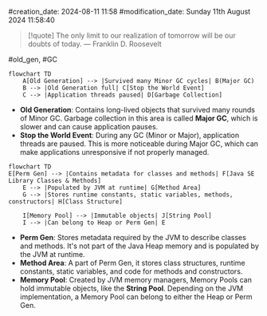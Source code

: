 #creation_date:  2024-08-11 11:58
#modification_date: Sunday 11th August 2024 11:58:40
> [!quote] The only limit to our realization of tomorrow will be our doubts of today.
> — Franklin D. Roosevelt

#old_gen, #GC 
```mermaid
flowchart TD
    A[Old Generation] --> |Survived many Minor GC cycles| B(Major GC)
    B --> |Old Generation full| C[Stop the World Event]
    C --> |Application threads paused| D[Garbage Collection]
```
- **Old Generation**: Contains long-lived objects that survived many rounds of Minor GC. Garbage collection in this area is called **Major GC**, which is slower and can cause application pauses.
- **Stop the World Event**: During any GC (Minor or Major), application threads are paused. This is more noticeable during Major GC, which can make applications unresponsive if not properly managed.

```mermaid
flowchart TD
E[Perm Gen] --> |Contains metadata for classes and methods| F[Java SE Library Classes & Methods]
    E --> |Populated by JVM at runtime| G[Method Area]
    G --> |Stores runtime constants, static variables, methods, constructors| H[Class Structure]
    
    I[Memory Pool] --> |Immutable objects| J[String Pool]
    I --> |Can belong to Heap or Perm Gen| E
```
- **Perm Gen**: Stores metadata required by the JVM to describe classes and methods. It's not part of the Java Heap memory and is populated by the JVM at runtime.
- **Method Area**: A part of Perm Gen, it stores class structures, runtime constants, static variables, and code for methods and constructors.
- **Memory Pool**: Created by JVM memory managers, Memory Pools can hold immutable objects, like the **String Pool**. Depending on the JVM implementation, a Memory Pool can belong to either the Heap or Perm Gen.